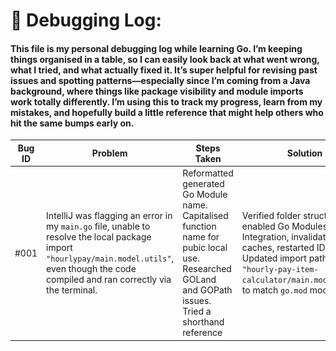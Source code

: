 
# 🐞 Debugging Log:
#### This file is my personal debugging log while learning Go. I’m keeping things organised in a table, so I can easily look back at what went wrong, what I tried, and what actually fixed it. It’s super helpful for revising past issues and spotting patterns—especially since I’m coming from a Java background, where things like package visibility and module imports work totally differently. I’m using this to track my progress, learn from my mistakes, and hopefully build a little reference that might help others who hit the same bumps early on.
 

| Bug ID | Problem                                                                                                                                                                                | Steps Taken                                                                                                                                           | Solution                                                                                                                                                                                | Lessons Learnt                                                                                       | Evidence                                 |
|--------|----------------------------------------------------------------------------------------------------------------------------------------------------------------------------------------|-------------------------------------------------------------------------------------------------------------------------------------------------------|-----------------------------------------------------------------------------------------------------------------------------------------------------------------------------------------|------------------------------------------------------------------------------------------------------|------------------------------------------|
| #001   | IntelliJ was flagging an error in my `main.go` file, unable to resolve the local package import `"hourlypay/main.model.utils"`, even though the code compiled and ran correctly via the terminal. | Reformatted generated Go Module name. Capitalised function name for pubic local use. Researched GOLand and GOPath issues. Tried a shorthand reference | Verified folder structure, enabled Go Modules Integration, invalidated caches, restarted IDE. Updated import path to `"hourly-pay-item-calculator/main.model.utils"` to match `go.mod` module name | Go import paths must match the module name in `go.mod`; IDEs need proper module integration settings | <img src="assets/img.png" width="4500"/> |
